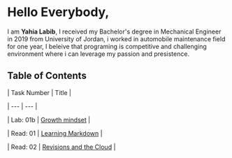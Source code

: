 # Hello Everybody,
I am **Yahia Labib**, I received my Bachelor's degree in Mechanical Engineer in 2019 from University of Jordan, i worked in automobile maintenance field for one year,
I beleive that programing is competitive and challenging environment where i can leverage my passion and presistence.
## Table of Contents
| Task Number | Title |

| --- | --- |

| Lab: 01b | [Growth mindset](https://yahialabib.github.io/reading-notes/Growth) |

| Read: 01 | [Learning Markdown](https://yahialabib.github.io/reading-notes/read:01) |

| Read: 02 | [Revisions and the Cloud](https://yahialabib.github.io/reading-notes/read:02) |
